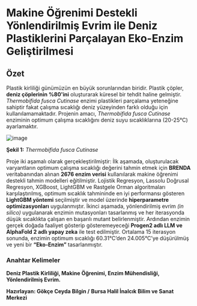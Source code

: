 # Makine Öğrenimi Destekli Yönlendirilmiş Evrim ile Deniz Plastiklerini Parçalayan Eko-Enzim Geliştirilmesi

## Özet  
Plastik kirliliği günümüzün en büyük sorunlarından biridir. Plastik çöpler, **deniz çöplerinin %80'ini** oluşturarak küresel bir tehdit haline gelmiştir. *Thermobifida fusca Cutinase* enzimi plastikleri parçalama yeteneğine sahiptir fakat çalışma sıcaklığı deniz yüzeyinden farklı olduğu için kullanılamamaktadır. Projenin amacı, *Thermobifida fusca Cutinase* enziminin optimum çalışma sıcaklığını deniz suyu sıcaklıklarına (20-25°C) ayarlamaktır.

![image](https://github.com/user-attachments/assets/fead1a4b-571b-4550-bea8-d1a4bfd7cc4e)

**Şekil 1:**
*Thermobifida fusca Cutinase*

 Proje iki aşamalı olarak gerçekleştirilmiştir: İlk aşamada, oluşturulacak varyantların optimum çalışma sıcaklığı değerini tahmin etmek için **BRENDA** veritabanından alınan **2676 enzim verisi** kullanılarak makine öğrenimi destekli tahmin modelleri eğitilmiştir. Lojistik Regresyon, Lassolu Doğrusal Regresyon, XGBoost, LightGBM ve Rastgele Orman algoritmaları karşılaştırılmış, optimum sıcaklık tahmininde en iyi performansı gösteren **LightGBM yöntemi** seçilmiştir ve model üzerinde **hiperparametre optimizasyonları** uygulanmıştır. İkinci aşamada, yönlendirilmiş evrim *(in silico)* uygulanarak enzimin mutasyonları tasarlanmış ve her iterasyonda düşük sıcaklıkta çalışan en başarılı mutant belirlenmiştir. Ardından enzimin gerçek doğada faaliyet gösterip gösteremeyeceği **Progen2 adlı LLM ve AlphaFold 2 adlı yapay zeka** ile test edilmiştir.
Ortalama 15 iterasyon sonunda, enzimin optimum sıcaklığı 60.31°C’den 24.005°C’ye düşürülmüş ve yeni bir **“Eko-Enzim”** tasarlanmıştır. 


### Anahtar Kelimeler  
**Deniz Plastik Kirliliği, Makine Öğrenimi, Enzim Mühendisliği, Yönlendirilmiş Evrim.**

**Hazırlayan: Gökçe Ceyda Bilgin /**
**Bursa Halil İnalcık Bilim ve Sanat Merkezi**
